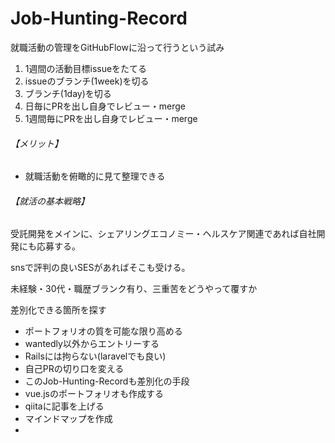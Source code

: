 # Job-Hunting-Record

就職活動の管理をGitHubFlowに沿って行うという試み

1. 1週間の活動目標issueをたてる
2. issueのブランチ(1week)を切る
3. ブランチ(1day)を切る
4. 日毎にPRを出し自身でレビュー・merge
5. 1週間毎にPRを出し自身でレビュー・merge

###### 【メリット】
- 就職活動を俯瞰的に見て整理できる
###### 【就活の基本戦略】

受託開発をメインに、シェアリングエコノミー・ヘルスケア関連であれば自社開発にも応募する。

snsで評判の良いSESがあればそこも受ける。

未経験・30代・職歴ブランク有り、三重苦をどうやって覆すか

差別化できる箇所を探す
- ポートフォリオの質を可能な限り高める
- wantedly以外からエントリーする
- Railsには拘らない(laravelでも良い)
- 自己PRの切り口を変える
- このJob-Hunting-Recordも差別化の手段
- vue.jsのポートフォリオも作成する
- qiitaに記事を上げる
- マインドマップを作成
- 
